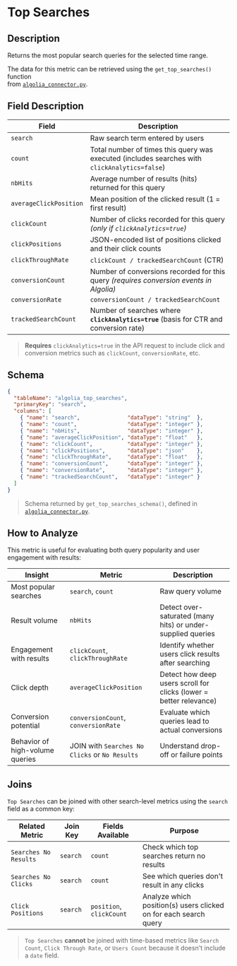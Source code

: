 # Top Searches

## Description

Returns the most popular search queries for the selected time range.  

The data for this metric can be retrieved using the `get_top_searches()` function  
from [`algolia_connector.py`](../../algolia_connector.py).

## Field Description

| Field                    | Description                                                                                                   |
|--------------------------|----------------------------------------------------------------------------------------------------------------|
| `search`                 | Raw search term entered by users                                                                               |
| `count`                  | Total number of times this query was executed (includes searches with `clickAnalytics=false`)                  |
| `nbHits`                 | Average number of results (hits) returned for this query                                                       |
| `averageClickPosition`   | Mean position of the clicked result (1 = first result)                                                         |
| `clickCount`             | Number of clicks recorded for this query *(only if `clickAnalytics=true`)*                                     |
| `clickPositions`         | JSON-encoded list of positions clicked and their click counts                                                  |
| `clickThroughRate`       | `clickCount / trackedSearchCount` (CTR)                                                                        |
| `conversionCount`        | Number of conversions recorded for this query *(requires conversion events in Algolia)*                        |
| `conversionRate`         | `conversionCount / trackedSearchCount`                                                                         |
| `trackedSearchCount`     | Number of searches where **`clickAnalytics=true`** (basis for CTR and conversion rate)                         |

> **Requires** `clickAnalytics=true` in the API request to include click and conversion metrics such as `clickCount`, `conversionRate`, etc.


## Schema

```json
{
  "tableName": "algolia_top_searches",
  "primaryKey": "search",
  "columns": [
    { "name": "search",               "dataType": "string"  },
    { "name": "count",                "dataType": "integer" },
    { "name": "nbHits",               "dataType": "integer" },
    { "name": "averageClickPosition", "dataType": "float"   },
    { "name": "clickCount",           "dataType": "integer" },
    { "name": "clickPositions",       "dataType": "json"    },
    { "name": "clickThroughRate",     "dataType": "float"   },
    { "name": "conversionCount",      "dataType": "integer" },
    { "name": "conversionRate",       "dataType": "integer" },
    { "name": "trackedSearchCount",   "dataType": "integer" }
  ]
}
```

> Schema returned by `get_top_searches_schema()`, defined in [`algolia_connector.py`](../../algolia_connector.py).


## How to Analyze

This metric is useful for evaluating both query popularity and user engagement with results:

| Insight                           | Metric                           | Description                                                                 |
|----------------------------------|------------------------------------|-----------------------------------------------------------------------------|
| Most popular searches            | `search`, `count`                  | Raw query volume                                                            |
| Result volume                    | `nbHits`                           | Detect over-saturated (many hits) or under-supplied queries                |
| Engagement with results          | `clickCount`, `clickThroughRate`  | Identify whether users click results after searching                        |
| Click depth                      | `averageClickPosition`             | Detect how deep users scroll for clicks (lower = better relevance)         |
| Conversion potential             | `conversionCount`, `conversionRate` | Evaluate which queries lead to actual conversions                         |
| Behavior of high-volume queries  | JOIN with `Searches No Clicks` or `No Results` | Understand drop-off or failure points                          |

## Joins

`Top Searches` can be joined with other search-level metrics using the `search` field as a common key:

| Related Metric           | Join Key | Fields Available                     | Purpose                                                             |
|--------------------------|----------|--------------------------------------|---------------------------------------------------------------------|
| `Searches No Results`    | `search` | `count`                              | Check which top searches return no results                          |
| `Searches No Clicks`     | `search` | `count`                              | See which queries don't result in any clicks                        |
| `Click Positions`        | `search` | `position`, `clickCount`             | Analyze which position(s) users clicked on for each search query   |

> `Top Searches` **cannot** be joined with time-based metrics like `Search Count`, `Click Through Rate`, or `Users Count` because it doesn't include a `date` field.
